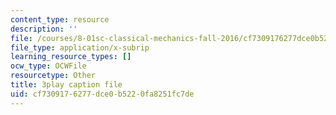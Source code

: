 ```yaml
---
content_type: resource
description: ''
file: /courses/8-01sc-classical-mechanics-fall-2016/cf7309176277dce0b5220fa8251fc7de_oILq3xz_XtU.srt
file_type: application/x-subrip
learning_resource_types: []
ocw_type: OCWFile
resourcetype: Other
title: 3play caption file
uid: cf730917-6277-dce0-b522-0fa8251fc7de
---
```

